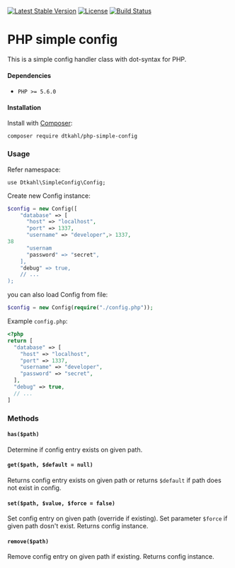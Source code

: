 [![Latest Stable Version](https://poser.pugx.org/dtkahl/php-simple-config/v/stable)](https://packagist.org/packages/dtkahl/php-simple-config)
[![License](https://poser.pugx.org/dtkahl/php-simple-config/license)](https://packagist.org/packages/dtkahl/php-simple-config)
[![Build Status](https://travis-ci.org/dtkahl/php-simple-config.svg?branch=master)](https://travis-ci.org/dtkahl/php-simple-config)


# PHP simple config

This is a simple config handler class with dot-syntax for PHP.

#### Dependencies

* `PHP >= 5.6.0`


#### Installation

Install with [Composer](http://getcomposer.org):
```
composer require dtkahl/php-simple-config
```


### Usage

Refer namespace:

```
use Dtkahl\SimpleConfig\Config;
```

Create new Config instance:

```php
$config = new Config([
    "database" => [
      "host" => "localhost",
      "port" => 1337,
      "username" => "developer",> 1337,
38
      "usernam
      "password" => "secret",
    ],
    "debug" => true,
    // ...
);
```

you can also load Config from file:

```php
$config = new Config(require("./config.php"));
```


Example `config.php`:

```php
<?php
return [
  "database" => [
    "host" => "localhost",
    "port" => 1337,
    "username" => "developer",
    "password" => "secret",
  ],
  "debug" => true,
  // ...
]
```


### Methods

#### `has($path)`
Determine if config entry exists on given path.

#### `get($path, $default = null)`
Returns config entry exists on given path or returns `$default` if path does not exist in config.

#### `set($path, $value, $force = false)`
Set config entry on given path (override if existing). Set parameter `$force` if given path dosn't exist. 
Returns config instance.

#### `remove($path)`
Remove config entry on given path if existing. Returns config instance.

